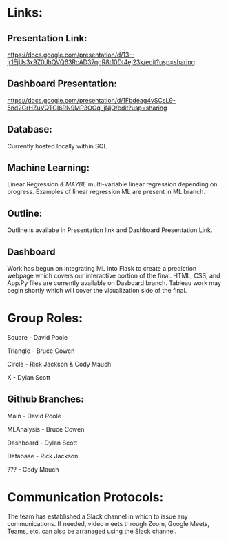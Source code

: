 # Links: 

## Presentation Link:
https://docs.google.com/presentation/d/13--jr1EjUs3x9Z0JhQVQ63RcAD37qgR8t10Dt4ej23k/edit?usp=sharing

## Dashboard Presentation:
https://docs.google.com/presentation/d/1Fbdeag4vSCsL9-5nd2GrHZuVQTGI6RN9MP3OGq_jNjQ/edit?usp=sharing

## Database: 
Currently hosted locally within SQL

## Machine Learning:
Linear Regression & *MAYBE* multi-variable linear regression depending on progress. Examples of linear regression ML are present in ML branch. 

## Outline:
Outline is availabe in Presentation link and Dashboard Presentation Link.

## Dashboard
Work has begun on integrating ML into Flask to create a prediction webpage which covers our interactive portion of the final. HTML, CSS, and App.Py files are currently available on Dasboard branch. Tableau work may begin shortly which will cover the visualization side of the final. 

# Group Roles:
Square - David Poole

Triangle - Bruce Cowen

Circle - Rick Jackson & Cody Mauch

X - Dylan Scott

## Github Branches:
Main - David Poole

MLAnalysis - Bruce Cowen

Dashboard - Dylan Scott

Database - Rick Jackson

??? - Cody Mauch

# Communication Protocols:
The team has established a Slack channel in which to issue any communications.  If needed, video meets through Zoom, Google Meets, Teams, etc. can also be arranaged using the Slack channel.

